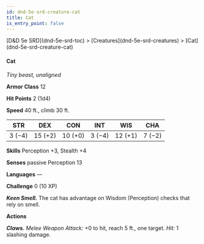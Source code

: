 ```yaml
---
id: dnd-5e-srd-creature-cat
title: Cat
is_entry_point: false
---
```


<breadcrumb>
[D&D 5e SRD](dnd-5e-srd-toc) >  [Creatures](dnd-5e-srd-creatures) > [Cat](dnd-5e-srd-creature-cat)
</breadcrumb>

#### Cat

*Tiny beast, unaligned*

**Armor Class** 12

**Hit Points** 2 (1d4)

**Speed** 40 ft., climb 30 ft.

| STR    | DEX     | CON     | INT    | WIS     | CHA    |
|--------|---------|---------|--------|---------|--------|
| 3 (−4) | 15 (+2) | 10 (+0) | 3 (−4) | 12 (+1) | 7 (−2) |

**Skills** Perception +3, Stealth +4

**Senses** passive Perception 13

**Languages** —

**Challenge** 0 (10 XP)

***Keen Smell.*** The cat has advantage on Wisdom (Perception) checks that rely on smell.

**Actions**

***Claws.*** *Melee Weapon Attack:* +0 to hit, reach 5 ft., one target. *Hit:* 1 slashing damage.

